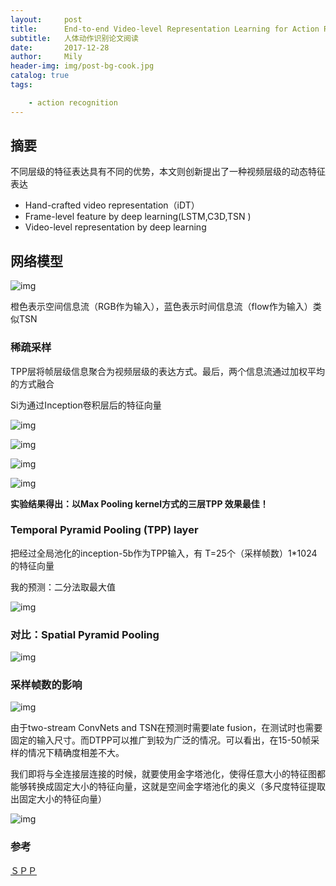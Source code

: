 ```yaml
---
layout:     post
title:      End-to-end Video-level Representation Learning for Action Recognition
subtitle:   人体动作识别论文阅读
date:       2017-12-28
author:     Mily
header-img: img/post-bg-cook.jpg
catalog: true
tags:

    - action recognition
---
```


## 摘要

不同层级的特征表达具有不同的优势，本文则创新提出了一种视频层级的动态特征表达

- Hand-crafted video representation（iDT）
- Frame-level feature by deep learning(LSTM,C3D,TSN )
- Video-level representation by deep learning

## **网络模型**

![img](https://note.youdao.com/yws/public/resource/21de8415a5f138992a565aea0fed39a7/xmlnote/32177573011E4A11B66A5748AEE5B7EE/6576)

橙色表示空间信息流（RGB作为输入），蓝色表示时间信息流（flow作为输入）类似TSN

### 稀疏采样

TPP层将帧层级信息聚合为视频层级的表达方式。最后，两个信息流通过加权平均的方式融合

Si为通过Inception卷积层后的特征向量

![img](https://note.youdao.com/ynoteshare1/images/replace-img.png)

![img](https://note.youdao.com/ynoteshare1/images/replace-img.png)

![img](https://note.youdao.com/ynoteshare1/images/replace-img.png)

![img](https://note.youdao.com/ynoteshare1/images/replace-img.png)

**实验结果得出：以Max Pooling kernel方式的三层TPP 效果最佳！**

### **Temporal Pyramid Pooling (TPP) layer**

把经过全局池化的inception-5b作为TPP输入，有 T=25个（采样帧数）1\*1024的特征向量

我的预测：二分法取最大值

![img](https://note.youdao.com/ynoteshare1/images/replace-img.png)

### **对比：Spatial Pyramid Pooling**

![img](https://note.youdao.com/ynoteshare1/images/replace-img.png)

### **采样帧数的影响**

![img](https://note.youdao.com/ynoteshare1/images/replace-img.png)

由于two-stream ConvNets and TSN在预测时需要late fusion，在测试时也需要固定的输入尺寸。而DTPP可以推广到较为广泛的情况。可以看出，在15-50帧采样的情况下精确度相差不大。

我们即将与全连接层连接的时候，就要使用金字塔池化，使得任意大小的特征图都能够转换成固定大小的特征向量，这就是空间金字塔池化的奥义（多尺度特征提取出固定大小的特征向量）

![img](https://note.youdao.com/ynoteshare1/images/replace-img.png)





### 参考

[ＳＰＰ](<http://blog.csdn.net/u011534057/article/details/51219959>)